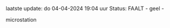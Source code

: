 laatste update: 
do 04-04-2024 19:04   uur 
Status: FAALT - geel - 
<div class="service Y">microstation</div>